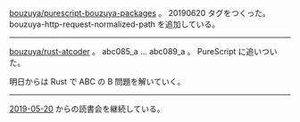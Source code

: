 [bouzuya/purescript-bouzuya-packages][] 。 20190620 タグをつくった。 bouzuya-http-request-normalized-path を追加している。

---

[bouzuya/rust-atcoder][] 。 abc085_a ... abc089_a 。 PureScript に追いついた。

明日からは Rust で ABC の B 問題を解いていく。

---

[2019-05-20][] からの読書会を継続している。

[2019-05-20]: https://blog.bouzuya.net/2019/05/20/
[bouzuya/purescript-bouzuya-packages]: https://github.com/bouzuya/purescript-bouzuya-packages
[bouzuya/rust-atcoder]: https://github.com/bouzuya/rust-atcoder
